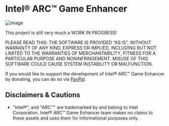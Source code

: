 # Intel® ARC™ Game Enhancer

![image](https://user-images.githubusercontent.com/20888782/197409503-5b081351-39e3-4341-812c-598170e28b82.png)

This project is still very much a WORK IN PROGRESS!

PLEASE READ THIS: THE SOFTWARE IS PROVIDED “AS IS”, WITHOUT WARRANTY OF ANY KIND, EXPRESS OR IMPLIED, INCLUDING BUT NOT LIMITED TO THE WARRANTIES OF MERCHANTABILITY, FITNESS FOR A PARTICULAR PURPOSE AND NONINFRINGEMENT. MISUSE OF THIS SOFTWARE COULD CAUSE SYSTEM INSTABILITY OR MALFUNCTION.

If you would like to support the development of Intel® ARC™ Game Enhancer by donating, you can do so via [PayPal](https://www.paypal.me/JamesCJ60).

## Disclaimers & Cautions
- "Intel®", and "ARC™" are trademarked by and belong to Intel Corporation. Intel® ARC™ Game Enhancer team makes no claims to these assets and uses them for informational purposes only.

